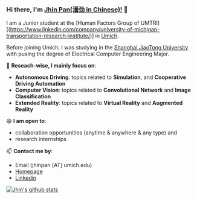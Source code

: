 ### Hi there, I'm [Jhin Pan(潘劲 in Chinese)!](https://jhinpan.github.io/) 👋

I am a Junior student at the [Human Factors Group of UMTRI][(https://www.linkedin.com/company/university-of-michigan-transportation-research-institute/)] in [Umich](https://www.umich.edu/).

Before joining Umich, I was studying in the [Shanghai JiaoTong University](https://en.sjtu.edu.cn/) with pusing the degree of Electrical Computer Engineering Major.


🔭 **Reseach-wise, I mainly focus on**:

- **Autonomous Driving**: topics related to **Simulation**, and **Cooperative Driving Automation**
- **Computer Vision**: topics related to **Convolutional Network** and **Image Classification**
- **Extended Reality**: topics related to **Virtual Reality** and **Augmented Reality**


😄 **I am open to**:

- collaboration opportunities (anytime & anywhere & any type) and 
- research internships

📫 **Contact me by**:
- Email (jhinpan [AT] umich.edu)
- [Homepage](https://Jhinpan.github.io/)
- [Linkedin](https://www.linkedin.com/in/jin-pan-246a04253/)


[![Jhin's github stats](https://github-readme-stats.vercel.app/api?username=Jhinpan&theme=material-palenight&count_private=true&hide=contribs)](https://github.com/anuraghazra/github-readme-stats)
